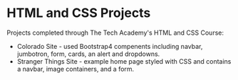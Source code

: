 # HTML and CSS Projects
Projects completed through The Tech Academy's HTML and CSS Course:
<br>
<ul>
  <li>Colorado Site - used Bootstrap4 compenents including navbar, jumbotron, form, cards, an alert and dropdowns.
  <li>Stranger Things Site - example home page styled with CSS and contains a navbar, image containers, and a form.
